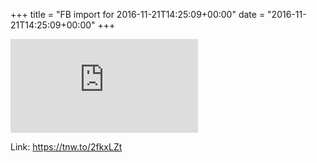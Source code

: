 +++
title = "FB import for 2016-11-21T14:25:09+00:00"
date = "2016-11-21T14:25:09+00:00"
+++



![Phote](https://external.xx.fbcdn.net/safe_image.php?d=AQBi8gjloBB9iAmW&w=130&h=130&url=https%3A%2F%2Fcdn1.tnwcdn.com%2Fwp-content%2Fblogs.dir%2F1%2Ffiles%2F2016%2F11%2FTrial-Google-Photo-Design.png&cfs=1&_nc_hash=AQDVHGn_A26olHzT)


Link: https://tnw.to/2fkxLZt
